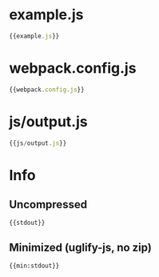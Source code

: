 

# example.js

``` javascript
{{example.js}}
```

# webpack.config.js

``` javascript
{{webpack.config.js}}
```

# js/output.js

``` javascript
{{js/output.js}}
```

# Info

## Uncompressed

```
{{stdout}}
```

## Minimized (uglify-js, no zip)

```
{{min:stdout}}
```
